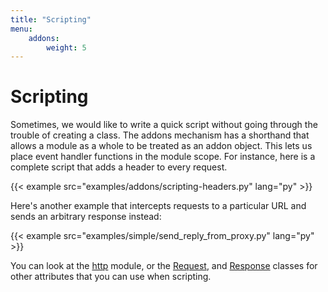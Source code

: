 ```yaml
---
title: "Scripting"
menu:
    addons:
        weight: 5
---
```


# Scripting

Sometimes, we would like to write a quick script without going through the
trouble of creating a class. The addons mechanism has a shorthand that allows a
module as a whole to be treated as an addon object. This lets us place event
handler functions in the module scope. For instance, here is a complete script
that adds a header to every request.


{{< example src="examples/addons/scripting-headers.py" lang="py" >}}


Here's another example that intercepts requests to a particular URL and sends
an arbitrary response instead:

{{< example src="examples/simple/send_reply_from_proxy.py" lang="py" >}}


You can look at the [http][] module, or the [Request][], and
[Response][] classes for other attributes that you can use when
scripting.

[http]: https://github.com/mitmproxy/mitmproxy/blob/master/mitmproxy/http.py
[Request]: https://github.com/mitmproxy/mitmproxy/blob/master/mitmproxy/net/http/request.py
[Response]: https://github.com/mitmproxy/mitmproxy/blob/master/mitmproxy/net/http/response.py
